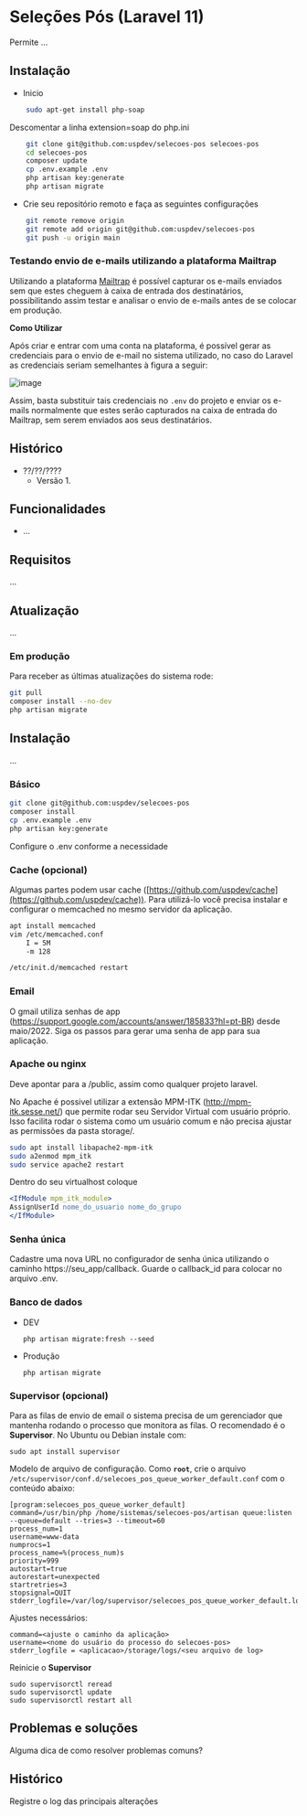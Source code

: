 # Seleções Pós (Laravel 11)

Permite ...
    
## Instalação

* Inicio

```bash
    sudo apt-get install php-soap
```

Descomentar a linha extension=soap do php.ini    

```bash
    git clone git@github.com:uspdev/selecoes-pos selecoes-pos
    cd selecoes-pos
    composer update
    cp .env.example .env
    php artisan key:generate
    php artisan migrate
```

* Crie seu repositório remoto e faça as seguintes configurações

```bash
    git remote remove origin
    git remote add origin git@github.com:uspdev/selecoes-pos
    git push -u origin main
```

### Testando envio de e-mails utilizando a plataforma Mailtrap

Utilizando a plataforma [Mailtrap](https://mailtrap.io/) é possível capturar os e-mails enviados sem que estes cheguem à caixa de entrada dos destinatários, possibilitando assim testar e analisar o envio de e-mails antes de se colocar em produção.

__Como Utilizar__
    
Após criar e entrar com uma conta na plataforma, é possível gerar as credenciais para o envio de e-mail no sistema utilizado, no caso do Laravel as credenciais seriam semelhantes à figura a seguir:

![image](https://user-images.githubusercontent.com/47902146/206538191-1b75750d-819b-4bc6-a8cf-efd7b8bf993b.png)

Assim, basta substituir tais credenciais no `.env` do projeto e enviar os e-mails normalmente que estes serão capturados na caixa de entrada do Mailtrap, sem serem enviados aos seus destinatários.

## Histórico

* ??/??/????
    - Versão 1.

## Funcionalidades

* ...

## Requisitos

...

## Atualização

...

### Em produção

Para receber as últimas atualizações do sistema rode:

```sh
git pull
composer install --no-dev
php artisan migrate
```

## Instalação

...

### Básico

```sh
git clone git@github.com:uspdev/selecoes-pos
composer install
cp .env.example .env
php artisan key:generate
```

Configure o .env conforme a necessidade

### Cache (opcional)

Algumas partes podem usar cache ([https://github.com/uspdev/cache](https://github.com/uspdev/cache)). Para utilizá-lo você precisa instalar e configurar o memcached no mesmo servidor da aplicação.

```bash
apt install memcached
vim /etc/memcached.conf
    I = 5M
    -m 128

/etc/init.d/memcached restart
```

### Email

O gmail utiliza senhas de app (https://support.google.com/accounts/answer/185833?hl=pt-BR) desde maio/2022. Siga os passos para gerar uma senha de app para sua aplicação.

### Apache ou nginx

Deve apontar para a <pasta do projeto>/public, assim como qualquer projeto laravel.

No Apache é possivel utilizar a extensão MPM-ITK (http://mpm-itk.sesse.net/) que permite rodar seu Servidor Virtual com usuário próprio. Isso facilita rodar o sistema como um usuário comum e não precisa ajustar as permissões da pasta storage/.

```bash
sudo apt install libapache2-mpm-itk
sudo a2enmod mpm_itk
sudo service apache2 restart
```

Dentro do seu virtualhost coloque

```apache
<IfModule mpm_itk_module>
AssignUserId nome_do_usuario nome_do_grupo
</IfModule>
```

### Senha única

Cadastre uma nova URL no configurador de senha única utilizando o caminho https://seu_app/callback. Guarde o callback_id para colocar no arquivo .env.

### Banco de dados

* DEV

    `php artisan migrate:fresh --seed`

* Produção

    `php artisan migrate`

### Supervisor (opcional)

Para as filas de envio de email o sistema precisa de um gerenciador que mantenha rodando o processo que monitora as filas. O recomendado é o **Supervisor**. No Ubuntu ou Debian instale com:

    sudo apt install supervisor

Modelo de arquivo de configuração. Como **`root`**, crie o arquivo `/etc/supervisor/conf.d/selecoes_pos_queue_worker_default.conf` com o conteúdo abaixo:

    [program:selecoes_pos_queue_worker_default]
    command=/usr/bin/php /home/sistemas/selecoes-pos/artisan queue:listen --queue=default --tries=3 --timeout=60
    process_num=1
    username=www-data
    numprocs=1
    process_name=%(process_num)s
    priority=999
    autostart=true
    autorestart=unexpected
    startretries=3
    stopsignal=QUIT
    stderr_logfile=/var/log/supervisor/selecoes_pos_queue_worker_default.log

Ajustes necessários:

    command=<ajuste o caminho da aplicação>
    username=<nome do usuário do processo do selecoes-pos>
    stderr_logfile = <aplicacao>/storage/logs/<seu arquivo de log>

Reinicie o **Supervisor**

    sudo supervisorctl reread
    sudo supervisorctl update
    sudo supervisorctl restart all

## Problemas e soluções

Alguma dica de como resolver problemas comuns?

## Histórico

Registre o log das principais alterações
